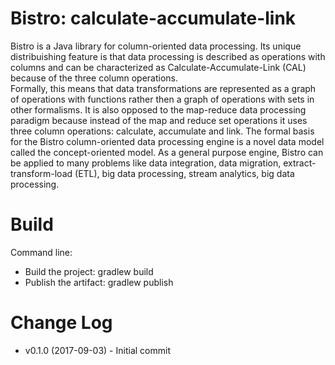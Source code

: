 # Bistro: calculate-accumulate-link 

Bistro is a Java library for column-oriented data processing.
Its unique distribuishing feature is that data processing is described as operations with columns 
and can be characterized as Calculate-Accumulate-Link (CAL) because of the three column operations.   
Formally, this means that data transformations are represented as a graph of operations with functions 
rather then a graph of operations with sets in other formalisms. It is also opposed to the map-reduce 
data processing paradigm because instead of the map and reduce set operations it uses three 
column operations: calculate, accumulate and link. The formal basis for the Bistro column-oriented 
data processing engine is a novel data model called the concept-oriented model.
As a general purpose engine, Bistro can be applied to many problems like data integration, 
data migration, extract-transform-load (ETL), big data processing, stream analytics, big data processing.

# Build

Command line: 
* Build the project: gradlew build
* Publish the artifact: gradlew publish

# Change Log

* v0.1.0 (2017-09-03) - Initial commit
